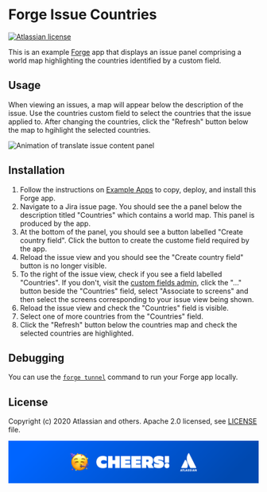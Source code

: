 # Forge Issue Countries

[![Atlassian license](https://img.shields.io/badge/license-Apache%202.0-blue.svg?style=flat-square)](LICENSE)

This is an example [Forge](https://developer.atlassian.com/platform/forge/) app that displays an issue panel comprising a world map highlighting the countries identified by a custom field.

## Usage

When viewing an issues, a map will appear below the description of the issue. Use the countries custom field to select the countries that the issue applied to. After changing the countries, click the "Refresh" button below the map to hgihlight the selected countries.

![Animation of translate issue content panel](./demo.gif)

## Installation

1. Follow the instructions on [Example Apps](https://developer.atlassian.com/platform/forge/example-apps/) to copy, deploy, and install this Forge app.
1. Navigate to a Jira issue page. You should see the a panel below the description titled "Countries" which contains a world map. This panel is produced by the app.
1. At the bottom of the panel, you should see a button labelled "Create country field". Click the button to create the custome field required by the app.
1. Reload the issue view and you should see the "Create country field" button is no longer visible.
1. To the right of the issue view, check if you see a field labelled "Countries". If you don't, visit the [custom fields admin](https://your-tenant.atlassian.net/secure/admin/ViewCustomFields.jspa), click the "..." button beside the "Countries" field, select "Associate to screens" and then select the screens corresponding to your issue view being shown.
1. Reload the issue view and check the "Countries" field is visible.
1. Select one of more countries from the "Countries" field.
1. Click the "Refresh" button below the countries map and check the selected countries are highlighted.

## Debugging

You can use the [`forge tunnel`](https://developer.atlassian.com/platform/forge/change-the-frontend-with-forge-ui/#set-up-tunneling) command to run your Forge app locally. 

## License

Copyright (c) 2020 Atlassian and others.
Apache 2.0 licensed, see [LICENSE](LICENSE) file.

[![From Atlassian](https://raw.githubusercontent.com/atlassian-internal/oss-assets/master/banner-cheers.png)](https://www.atlassian.com)
